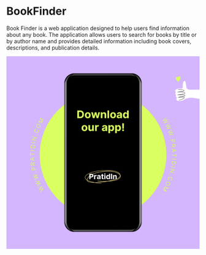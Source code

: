 # BookFinder

Book Finder is a web application designed to help users find information about any book. The application allows users to search for books by title or by author name and provides detailed information including book covers, descriptions, and publication details.

<p align="center"><img src="https://github.com/armpix/PratidIn/blob/main/news-app-flutter-main/news-app-flutter-main/images/pratidin.png"></p>
